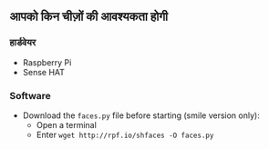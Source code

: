 ## आपको किन चीज़ों की आवश्यकता होगी

### हार्डवेयर

- Raspberry Pi
- Sense HAT

### Software

- Download the `faces.py` file before starting (smile version only): 
  - Open a terminal
  - Enter `wget http://rpf.io/shfaces -O faces.py`